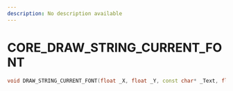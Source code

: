 ```yaml
---
description: No description available 
---
```


# CORE\_DRAW_STRING_CURRENT_FONT

```cpp
void DRAW_STRING_CURRENT_FONT(float _X, float _Y, const char* _Text, float _R, float _G, float _B, float _A);
```